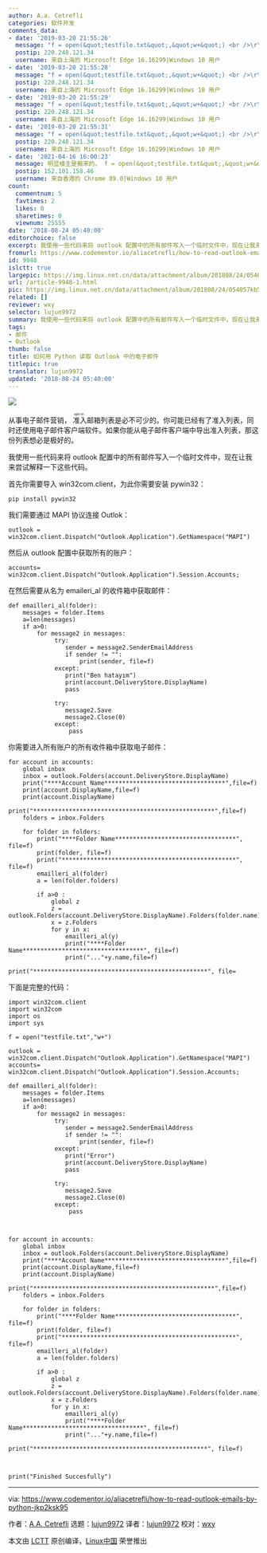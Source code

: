```yaml
---
author: A.a. Cetrefli
categories: 软件开发
comments_data:
- date: '2019-03-20 21:55:26'
  message: "f = open(&quot;testfile.txt&quot;,&quot;w+&quot;) <br />\r\n这个f是用来干嘛的"
  postip: 220.248.121.34
  username: 来自上海的 Microsoft Edge 16.16299|Windows 10 用户
- date: '2019-03-20 21:55:28'
  message: "f = open(&quot;testfile.txt&quot;,&quot;w+&quot;) <br />\r\n这个f是用来干嘛的"
  postip: 220.248.121.34
  username: 来自上海的 Microsoft Edge 16.16299|Windows 10 用户
- date: '2019-03-20 21:55:29'
  message: "f = open(&quot;testfile.txt&quot;,&quot;w+&quot;) <br />\r\n这个f是用来干嘛的"
  postip: 220.248.121.34
  username: 来自上海的 Microsoft Edge 16.16299|Windows 10 用户
- date: '2019-03-20 21:55:31'
  message: "f = open(&quot;testfile.txt&quot;,&quot;w+&quot;) <br />\r\n这个f是用来干嘛的"
  postip: 220.248.121.34
  username: 来自上海的 Microsoft Edge 16.16299|Windows 10 用户
- date: '2021-04-16 16:00:23'
  message: 明显楼主是搬来的， f = open(&quot;testfile.txt&quot;,&quot;w+&quot;)
  postip: 152.101.158.46
  username: 来自香港的 Chrome 89.0|Windows 10 用户
count:
  commentnum: 5
  favtimes: 2
  likes: 0
  sharetimes: 0
  viewnum: 25555
date: '2018-08-24 05:40:00'
editorchoice: false
excerpt: 我使用一些代码来将 outlook 配置中的所有邮件写入一个临时文件中，现在让我来尝试解释一下这些代码。
fromurl: https://www.codementor.io/aliacetrefli/how-to-read-outlook-emails-by-python-jkp2ksk95
id: 9948
islctt: true
largepic: https://img.linux.net.cn/data/attachment/album/201808/24/054057kb56l2jblmb2jidb.jpg
url: /article-9948-1.html
pic: https://img.linux.net.cn/data/attachment/album/201808/24/054057kb56l2jblmb2jidb.jpg.thumb.jpg
related: []
reviewer: wxy
selector: lujun9972
summary: 我使用一些代码来将 outlook 配置中的所有邮件写入一个临时文件中，现在让我来尝试解释一下这些代码。
tags:
- 邮件
- Outlook
thumb: false
title: 如何用 Python 读取 Outlook 中的电子邮件
titlepic: true
translator: lujun9972
updated: '2018-08-24 05:40:00'
---
```


![](/data/attachment/album/201808/24/054057kb56l2jblmb2jidb.jpg)


从事电子邮件营销，<ruby> 准入 <rt>  opt-in </rt></ruby>邮箱列表是必不可少的。你可能已经有了准入列表，同时还使用电子邮件客户端软件。如果你能从电子邮件客户端中导出准入列表，那这份列表想必是极好的。


我使用一些代码来将 outlook 配置中的所有邮件写入一个临时文件中，现在让我来尝试解释一下这些代码。


首先你需要导入 win32com.client，为此你需要安装 pywin32：



```
pip install pywin32
```

我们需要通过 MAPI 协议连接 Outlok：



```
outlook = win32com.client.Dispatch("Outlook.Application").GetNamespace("MAPI")
```

然后从 outlook 配置中获取所有的账户：



```
accounts= win32com.client.Dispatch("Outlook.Application").Session.Accounts;
```

在然后需要从名为 emaileri\_al 的收件箱中获取邮件：



```
def emailleri_al(folder):
    messages = folder.Items
    a=len(messages)
    if a>0:
        for message2 in messages:
             try:
                sender = message2.SenderEmailAddress
                if sender != "":
                    print(sender, file=f)
             except:
                print("Ben hatayım")
                print(account.DeliveryStore.DisplayName)
                pass

             try:
                message2.Save
                message2.Close(0)
             except:
                 pass
```

你需要进入所有账户的所有收件箱中获取电子邮件：



```
for account in accounts:
    global inbox
    inbox = outlook.Folders(account.DeliveryStore.DisplayName)
    print("****Account Name**********************************",file=f)
    print(account.DisplayName,file=f)
    print(account.DisplayName)
    print("***************************************************",file=f)
    folders = inbox.Folders

    for folder in folders:
        print("****Folder Name**********************************", file=f)
        print(folder, file=f)
        print("*************************************************", file=f)
        emailleri_al(folder)
        a = len(folder.folders)

        if a>0 :
            global z
            z = outlook.Folders(account.DeliveryStore.DisplayName).Folders(folder.name)
            x = z.Folders
            for y in x:
                emailleri_al(y)
                print("****Folder Name**********************************", file=f)
                print("..."+y.name,file=f)
                print("*************************************************", file=
```

下面是完整的代码：



```
import win32com.client
import win32com
import os
import sys

f = open("testfile.txt","w+")

outlook = win32com.client.Dispatch("Outlook.Application").GetNamespace("MAPI")
accounts= win32com.client.Dispatch("Outlook.Application").Session.Accounts;

def emailleri_al(folder):
    messages = folder.Items
    a=len(messages)
    if a>0:
        for message2 in messages:
             try:
                sender = message2.SenderEmailAddress
                if sender != "":
                    print(sender, file=f)
             except:
                print("Error")
                print(account.DeliveryStore.DisplayName)
                pass

             try:
                message2.Save
                message2.Close(0)
             except:
                 pass



for account in accounts:
    global inbox
    inbox = outlook.Folders(account.DeliveryStore.DisplayName)
    print("****Account Name**********************************",file=f)
    print(account.DisplayName,file=f)
    print(account.DisplayName)
    print("***************************************************",file=f)
    folders = inbox.Folders

    for folder in folders:
        print("****Folder Name**********************************", file=f)
        print(folder, file=f)
        print("*************************************************", file=f)
        emailleri_al(folder)
        a = len(folder.folders)

        if a>0 :
            global z
            z = outlook.Folders(account.DeliveryStore.DisplayName).Folders(folder.name)
            x = z.Folders
            for y in x:
                emailleri_al(y)
                print("****Folder Name**********************************", file=f)
                print("..."+y.name,file=f)
                print("*************************************************", file=f)



print("Finished Succesfully")
```



---


via: <https://www.codementor.io/aliacetrefli/how-to-read-outlook-emails-by-python-jkp2ksk95>


作者：[A.A. Cetrefli](https://www.codementor.io/aliacetrefli) 选题：[lujun9972](https://github.com/lujun9972) 译者：[lujun9972](https://github.com/lujun9972) 校对：[wxy](https://github.com/wxy)


本文由 [LCTT](https://github.com/LCTT/TranslateProject) 原创编译，[Linux中国](https://linux.cn/) 荣誉推出